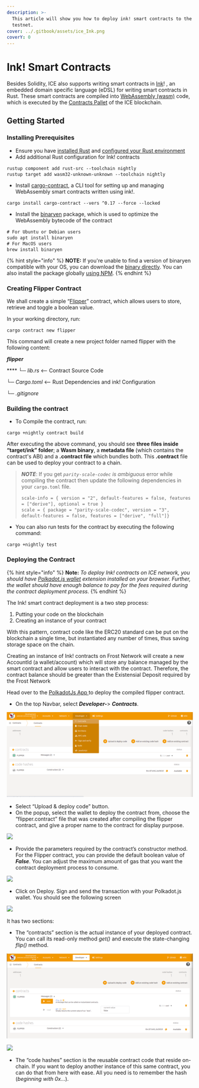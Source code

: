 ```yaml
---
description: >-
  This article will show you how to deploy ink! smart contracts to the Frost
  testnet.
cover: ../.gitbook/assets/ice_Ink.png
coverY: 0
---
```


# Ink! Smart Contracts

Besides Solidity, ICE also supports writing smart contracts in [Ink](https://paritytech.github.io/ink-docs/)! , an embedded domain specific language (eDSL) for writing smart contracts in Rust. These smart contracts are compiled into [WebAssembly (wasm)](https://webassembly.org)  code, which is executed by the [Contracts Pallet](https://docs.substrate.io/v3/runtime/smart-contracts/#contracts-pallet)  of the ICE blockchain.

## Getting Started

### **Installing Prerequisites**

* Ensure you have [installed Rust](running-ice-blockchain-locally.md#install-rust)  and [configured your Rust environment](running-ice-blockchain-locally.md#configure-your-rust-environment)
* Add additional Rust configuration for Ink! contracts

```
rustup component add rust-src --toolchain nightly
rustup target add wasm32-unknown-unknown --toolchain nightly
```

* Install [cargo-contract](https://github.com/paritytech/cargo-contract),  a CLI tool for setting up and managing WebAssembly smart contracts written using ink!.

```
cargo install cargo-contract --vers ^0.17 --force --locked
```

* Install the [binaryen](https://github.com/WebAssembly/binaryen)  package, which is used to optimize the WebAssembly bytecode of the contract

```
# For Ubuntu or Debian users
sudo apt install binaryen
# For MacOS users
brew install binaryen
```

{% hint style="info" %}
**NOTE:** If you're unable to find a version of binaryen compatible with your OS, you can download the [binary directly](https://github.com/WebAssembly/binaryen/releases). You can also install the package globally [using NPM](https://www.npmjs.com/package/binaryen).
{% endhint %}

### **Creating Flipper Contract**

We shall create a simple “[Flipper](https://github.com/paritytech/ink/blob/v3.0.0-rc8/examples/flipper/lib.rs)” contract, which allows users to store, retrieve and toggle a boolean value.

In your working directory, run:

```
cargo contract new flipper
```

This command will create a new project folder named flipper with the following content:

_**flipper**_&#x20;

&#x20;      ****       └─ _lib.rs_                    <-- Contract Source Code&#x20;

&#x20;     └─ _Cargo.toml_         <-- Rust Dependencies and ink! Configuration&#x20;

&#x20;     └─ _.gitignore_

### **Building the contract**

* To Compile the contract, run:

```
cargo +nightly contract build
```

After executing the above command, you should see **three files inside “target/ink” folder**; a **Wasm binary**, a **metadata file** (which contains the contract's ABI) and a **.contract file** which bundles both. This **.contract** file can be used to deploy your contract to a chain.

> _**NOTE**_: If you get _`parity-scale-codec` is ambiguous_ error while compiling the contract then update the following dependencies in your `cargo.toml` file.
>
> ```
> scale-info = { version = "2", default-features = false, features = ["derive"], optional = true } 
> scale = { package = "parity-scale-codec", version = "3", default-features = false, features = ["derive", "full"]}
> ```

* You can also run tests for the contract by executing the following command:

```
cargo +nightly test
```

### **Deploying the Contract**

{% hint style="info" %}
**Note:** _To deploy Ink! contracts on ICE network, you should have_ [_Polkadot.js wallet_](https://docs.icenetwork.io/polkadot.js-app/advanced#installing-polkadot-js-wallet-extension) _extension installed on your browser. Further, the wallet should have enough balance to pay for the fees required during the contract deployment process._
{% endhint %}

The Ink! smart contract deployment is a two step process:

1. Putting your code on the blockchain
2. Creating an instance of your contract

With this pattern, contract code like the ERC20 standard can be put on the blockchain a single time, but instantiated any number of times, thus saving storage space on the chain.

Creating an instance of Ink! contracts on Frost Network will create a new AccountId (a wallet/account) which will store any balance managed by the smart contract and allow users to interact with the contract. Therefore, the contract balance should be greater than the Existensial Deposit required by the Frost Network

Head over to the [PolkadotJs App  ](https://polkadot.js.org/apps/?rpc=wss%3A%2F%2Ffrost-rpc.icenetwork.io%3A9944#/explorer)to deploy the compiled flipper contract.&#x20;

* On the top Navbar, select _**Developer-**_> _**Contracts**_.

![](<../.gitbook/assets/image (5).png>)

* Select “Upload & deploy code” button.
* On the popup, select the wallet to deploy the contract from, choose the “flipper.contract” file that was created after compiling the flipper contract, and give a proper name to the contract for display purpose.

![](https://lh3.googleusercontent.com/M1vB8lLEuIto7\_8e2FNHpZ4vsI2gsQ4bZi8Fif66a35YB0lif74OIZXjEsToDyE\_Y\_\_7mD7R-m5VZlWHvGENevnnmZm9NXtZ9SJwAOY7X\_FjUN7LALEcEbjs5hiU6Yk3DCLOOsRl)

* Provide the parameters required by the contract’s constructor method. For the Flipper contract, you can provide the default boolean value of _**False**_. You can adjust the maximum amount of gas that you want the contract deployment process to consume.

![](https://lh3.googleusercontent.com/eWvgPnaER0ureil2uPQEAFyPzKzzylEcaNLWbdjaZAFYiKoo9cjOCOg1sueM4JIjCvV27oAwMS\_2md9AGtEPVOEWlcmsSUiHlCgCVBReoOPJP0OqVNla4KQ-Wz1uhdwwBBdqB8og)

* Click on Deploy. Sign and send the transaction with your Polkadot.js wallet. You should see the following screen

![](https://lh5.googleusercontent.com/kYo4yBT5vkO3l-Z6x5jMl182FLsXyWAS0AniY-Nu81YR3vQqKV2BtrIFw7kq8R2281G52oSPaeQlMJJlhhRfpG1J3yKrJ5UHgg2rnxpc8LHspjKlUQ7CXcdDZWjskucwXv9xPcED)

It has two sections:&#x20;

* The “contracts” section is the actual instance of your deployed contract. You can call its read-only method _get()_ and execute the state-changing _flip()_ method.

![](<../.gitbook/assets/image (4).png>)

![](https://lh3.googleusercontent.com/iwbHyRuqtOhWYbUSLPcQBxTItJNRhXi4BN2ura0s8nIrL3VBJrbeCb-g5K7KQl5-Cy43oUSQvaTw9QZMeGQ06UOoohqim6mWaoK6nnV-Pb6\_sOk0GXF4CDUHRnWjoGUkA6Ca6C0W)

* The “code hashes” section is the reusable contract code that reside on-chain. If you want to deploy another instance of this same contract, you can do that from here with ease. All you need is to remember the hash (_beginning with 0x…_).
